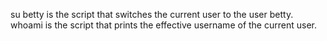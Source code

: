 su betty is the script that switches the current user to the user betty.
whoami is the script that prints the effective username of the current user.
